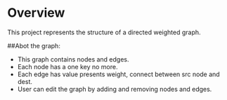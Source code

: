 # Overview
This project represents the structure of a directed weighted graph.

##Abot the graph:
- This graph contains nodes and edges.
-  Each node has a one key no more.
-  Each edge has value presents weight, connect between src node and dest.
-  User can edit the graph by adding and removing nodes and edges.
      

